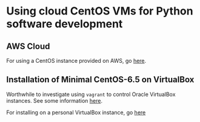 
# Using cloud CentOS  VMs for Python software development

## AWS Cloud 

For using a CentOS instance provided on AWS, go [here](AWS-instance.md).


## Installation of Minimal CentOS-6.5 on VirtualBox

Worthwhile to investigate using `vagrant` to control Oracle VirtualBox instances. See some information [here](http://github.com/duncombe/unidata-python-workshop/blob/master/VAGRANT_README.md).

For installing on a personal VirtualBox instance,  go [here](personal-vbox-install.md)


